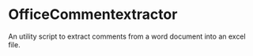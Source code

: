 # OfficeCommentextractor
An utility script to extract comments from a word document into an excel file.
